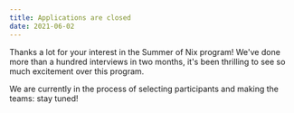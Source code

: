 ```yaml
---
title: Applications are closed
date: 2021-06-02
---
```


Thanks a lot for your interest in the Summer of Nix program!
We've done more than a hundred interviews in two months, it's been thrilling
to see so much excitement over this program.

We are currently in the process of selecting participants and making the teams: stay tuned!
